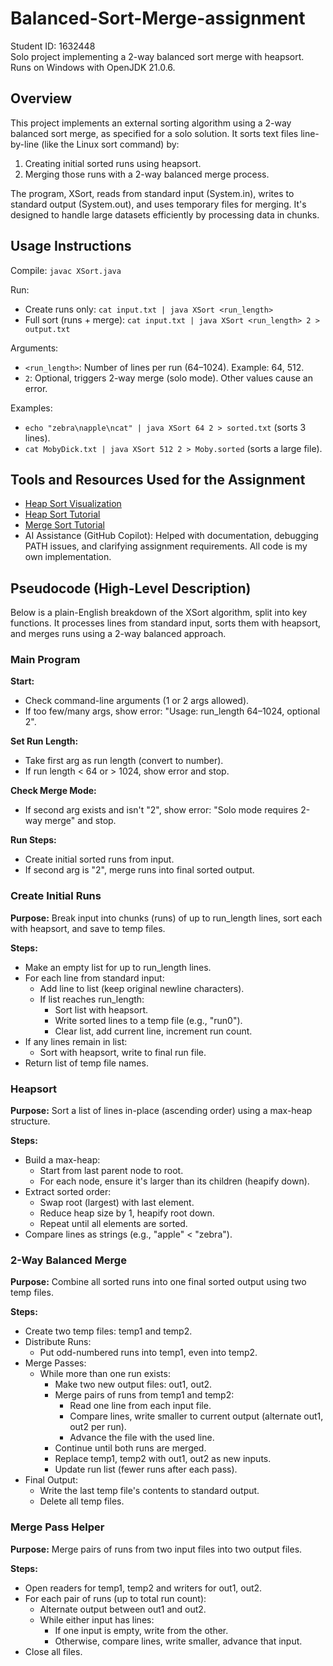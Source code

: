 # Balanced-Sort-Merge-assignment
Student ID: 1632448  
Solo project implementing a 2-way balanced sort merge with heapsort.  
Runs on Windows with OpenJDK 21.0.6.

## Overview
This project implements an external sorting algorithm using a 2-way balanced sort merge, as specified for a solo solution. It sorts text files line-by-line (like the Linux sort command) by:

1. Creating initial sorted runs using heapsort.
2. Merging those runs with a 2-way balanced merge process.

The program, XSort, reads from standard input (System.in), writes to standard output (System.out), and uses temporary files for merging. It's designed to handle large datasets efficiently by processing data in chunks.

## Usage Instructions
Compile: `javac XSort.java`

Run:
- Create runs only: `cat input.txt | java XSort <run_length>`
- Full sort (runs + merge): `cat input.txt | java XSort <run_length> 2 > output.txt`

Arguments:
- `<run_length>`: Number of lines per run (64–1024). Example: 64, 512.
- `2`: Optional, triggers 2-way merge (solo mode). Other values cause an error.

Examples:
- `echo "zebra\napple\ncat" | java XSort 64 2 > sorted.txt` (sorts 3 lines).
- `cat MobyDick.txt | java XSort 512 2 > Moby.sorted` (sorts a large file).

## Tools and Resources Used for the Assignment
- [Heap Sort Visualization](https://www.cs.usfca.edu/~galles/visualization/HeapSort.html)
- [Heap Sort Tutorial](https://www.geeksforgeeks.org/heap-sort/)
- [Merge Sort Tutorial](https://www.geeksforgeeks.org/merge-sort/)
- AI Assistance (GitHub Copilot): Helped with documentation, debugging PATH issues, and clarifying assignment requirements. All code is my own implementation.

## Pseudocode (High-Level Description)
Below is a plain-English breakdown of the XSort algorithm, split into key functions. It processes lines from standard input, sorts them with heapsort, and merges runs using a 2-way balanced approach.

### Main Program
**Start:**
- Check command-line arguments (1 or 2 args allowed).
- If too few/many args, show error: "Usage: run_length 64–1024, optional 2".

**Set Run Length:**
- Take first arg as run length (convert to number).
- If run length < 64 or > 1024, show error and stop.

**Check Merge Mode:**
- If second arg exists and isn't "2", show error: "Solo mode requires 2-way merge" and stop.

**Run Steps:**
- Create initial sorted runs from input.
- If second arg is "2", merge runs into final sorted output.

### Create Initial Runs
**Purpose:** Break input into chunks (runs) of up to run_length lines, sort each with heapsort, and save to temp files.

**Steps:**
- Make an empty list for up to run_length lines.
- For each line from standard input:
  - Add line to list (keep original newline characters).
  - If list reaches run_length:
    - Sort list with heapsort.
    - Write sorted lines to a temp file (e.g., "run0").
    - Clear list, add current line, increment run count.
- If any lines remain in list:
  - Sort with heapsort, write to final run file.
- Return list of temp file names.

### Heapsort
**Purpose:** Sort a list of lines in-place (ascending order) using a max-heap structure.

**Steps:**
- Build a max-heap:
  - Start from last parent node to root.
  - For each node, ensure it's larger than its children (heapify down).
- Extract sorted order:
  - Swap root (largest) with last element.
  - Reduce heap size by 1, heapify root down.
  - Repeat until all elements are sorted.
- Compare lines as strings (e.g., "apple" < "zebra").

### 2-Way Balanced Merge
**Purpose:** Combine all sorted runs into one final sorted output using two temp files.

**Steps:**
- Create two temp files: temp1 and temp2.
- Distribute Runs:
  - Put odd-numbered runs into temp1, even into temp2.
- Merge Passes:
  - While more than one run exists:
    - Make two new output files: out1, out2.
    - Merge pairs of runs from temp1 and temp2:
      - Read one line from each input file.
      - Compare lines, write smaller to current output (alternate out1, out2 per run).
      - Advance the file with the used line.
    - Continue until both runs are merged.
    - Replace temp1, temp2 with out1, out2 as new inputs.
    - Update run list (fewer runs after each pass).
- Final Output:
  - Write the last temp file's contents to standard output.
  - Delete all temp files.

### Merge Pass Helper
**Purpose:** Merge pairs of runs from two input files into two output files.

**Steps:**
- Open readers for temp1, temp2 and writers for out1, out2.
- For each pair of runs (up to total run count):
  - Alternate output between out1 and out2.
  - While either input has lines:
    - If one input is empty, write from the other.
    - Otherwise, compare lines, write smaller, advance that input.
- Close all files.
